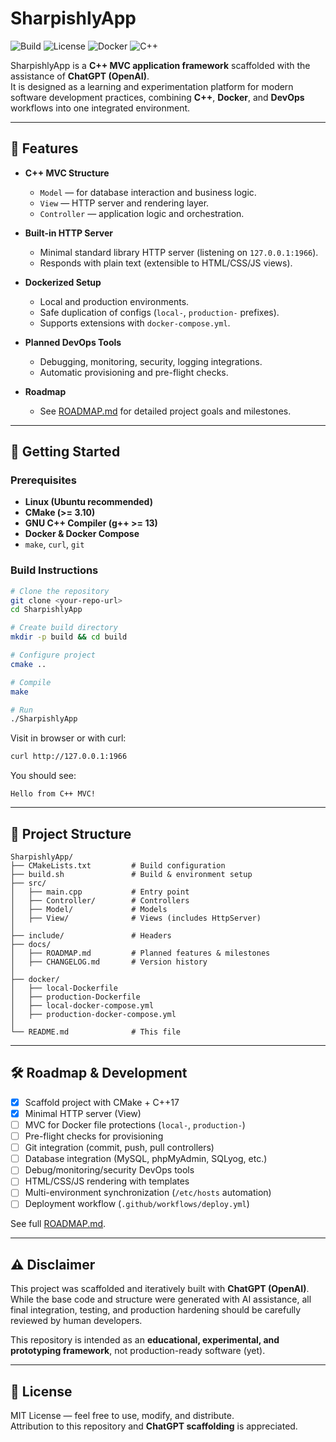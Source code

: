 # SharpishlyApp

![Build](https://img.shields.io/badge/build-passing-brightgreen)
![License](https://img.shields.io/badge/license-MIT-blue)
![Docker](https://img.shields.io/badge/docker-ready-blue)
![C++](https://img.shields.io/badge/C++-17-orange)

SharpishlyApp is a **C++ MVC application framework** scaffolded with the assistance of **ChatGPT (OpenAI)**.  
It is designed as a learning and experimentation platform for modern software development practices, combining **C++**, **Docker**, and **DevOps** workflows into one integrated environment.

---

## 📌 Features

- **C++ MVC Structure**
  - `Model` — for database interaction and business logic.
  - `View` — HTTP server and rendering layer.
  - `Controller` — application logic and orchestration.

- **Built-in HTTP Server**
  - Minimal standard library HTTP server (listening on `127.0.0.1:1966`).
  - Responds with plain text (extensible to HTML/CSS/JS views).

- **Dockerized Setup**
  - Local and production environments.
  - Safe duplication of configs (`local-`, `production-` prefixes).
  - Supports extensions with `docker-compose.yml`.

- **Planned DevOps Tools**
  - Debugging, monitoring, security, logging integrations.
  - Automatic provisioning and pre-flight checks.

- **Roadmap**
  - See [ROADMAP.md](ROADMAP.md) for detailed project goals and milestones.

---

## 🚀 Getting Started

### Prerequisites
- **Linux (Ubuntu recommended)**
- **CMake (>= 3.10)**
- **GNU C++ Compiler (g++ >= 13)**
- **Docker & Docker Compose**
- `make`, `curl`, `git`

### Build Instructions
```bash
# Clone the repository
git clone <your-repo-url>
cd SharpishlyApp

# Create build directory
mkdir -p build && cd build

# Configure project
cmake ..

# Compile
make

# Run
./SharpishlyApp
```

Visit in browser or with curl:
```bash
curl http://127.0.0.1:1966
```

You should see:
```
Hello from C++ MVC!
```

---

## 📂 Project Structure

```
SharpishlyApp/
├── CMakeLists.txt         # Build configuration
├── build.sh               # Build & environment setup
├── src/
│   ├── main.cpp           # Entry point
│   ├── Controller/        # Controllers
│   ├── Model/             # Models
│   ├── View/              # Views (includes HttpServer)
│
├── include/               # Headers
├── docs/
│   ├── ROADMAP.md         # Planned features & milestones
│   ├── CHANGELOG.md       # Version history
│
├── docker/
│   ├── local-Dockerfile
│   ├── production-Dockerfile
│   ├── local-docker-compose.yml
│   ├── production-docker-compose.yml
│
└── README.md              # This file
```

---

## 🛠 Roadmap & Development

- [x] Scaffold project with CMake + C++17
- [x] Minimal HTTP server (View)
- [ ] MVC for Docker file protections (`local-`, `production-`)
- [ ] Pre-flight checks for provisioning
- [ ] Git integration (commit, push, pull controllers)
- [ ] Database integration (MySQL, phpMyAdmin, SQLyog, etc.)
- [ ] Debug/monitoring/security DevOps tools
- [ ] HTML/CSS/JS rendering with templates
- [ ] Multi-environment synchronization (`/etc/hosts` automation)
- [ ] Deployment workflow (`.github/workflows/deploy.yml`)

See full [ROADMAP.md](docs/ROADMAP.md).

---

## ⚠️ Disclaimer

This project was scaffolded and iteratively built with **ChatGPT (OpenAI)**.  
While the base code and structure were generated with AI assistance, all final integration, testing, and production hardening should be carefully reviewed by human developers.  

This repository is intended as an **educational, experimental, and prototyping framework**, not production-ready software (yet).

---

## 📜 License

MIT License — feel free to use, modify, and distribute.  
Attribution to this repository and **ChatGPT scaffolding** is appreciated.
